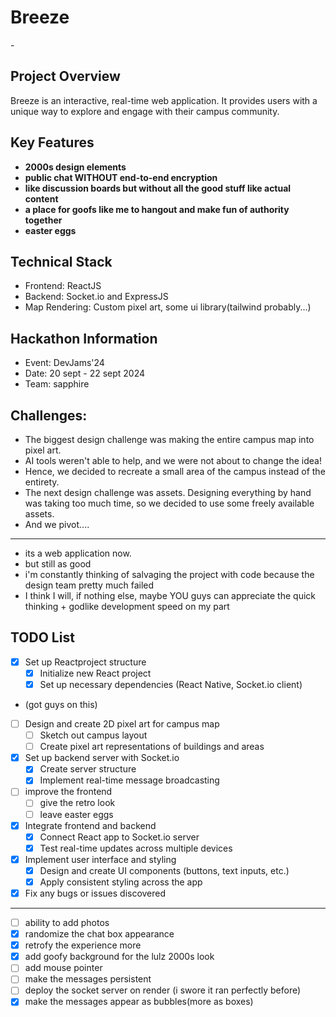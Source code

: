 # Breeze

-[](./breeze.png)

## Project Overview
Breeze is an interactive, real-time web application. It provides users with a unique way to explore and engage with their campus community.

## Key Features
- **2000s design elements**
- **public chat WITHOUT end-to-end encryption**
- **like discussion boards but without all the good stuff like actual content**
- **a place for goofs like me to hangout and make fun of authority together**
- **easter eggs**

## Technical Stack
- Frontend: ReactJS
- Backend: Socket.io and ExpressJS
- Map Rendering: Custom pixel art, some ui library(tailwind probably...)

## Hackathon Information
- Event: DevJams'24
- Date: 20 sept - 22 sept 2024
- Team: sapphire

## Challenges:
- The biggest design challenge was making the entire campus map into pixel art.
- AI tools weren't able to help, and we were not about to change the idea!
- Hence, we decided to recreate a small area of the campus instead of the entirety. 
- The next design challenge was assets. Designing everything by hand was taking too much time, so we decided to use some freely available assets.
- And we pivot....

---
- its a web application now.
- but still as good
- i'm constantly thinking of salvaging the project with code because the design team pretty much failed
- I think I will, if nothing else, maybe YOU guys can appreciate the quick thinking + godlike development speed on my part

## TODO List
- [x] Set up Reactproject structure
  - [x] Initialize new React project
  - [x] Set up necessary dependencies (React Native, Socket.io client)
- (got guys on this)
- [ ] Design and create 2D pixel art for campus map
  - [ ] Sketch out campus layout
  - [ ] Create pixel art representations of buildings and areas
- [x] Set up backend server with Socket.io
  - [x] Create server structure
  - [x] Implement real-time message broadcasting
- [ ] improve the frontend
  - [ ] give the retro look
  - [ ] leave easter eggs
- [x] Integrate frontend and backend
  - [x] Connect React app to Socket.io server
  - [x] Test real-time updates across multiple devices
- [x] Implement user interface and styling
  - [x] Design and create UI components (buttons, text inputs, etc.)
  - [x] Apply consistent styling across the app
- [x] Fix any bugs or issues discovered

---

- [ ] ability to add photos
- [x] randomize the chat box appearance
- [x] retrofy the experience more
- [x] add goofy background for the lulz 2000s look
- [ ] add mouse pointer
- [ ] make the messages persistent
- [ ] deploy the socket server on render (i swore it ran perfectly before)
- [x] make the messages appear as bubbles(more as boxes)
